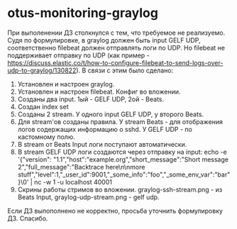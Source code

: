 # otus-monitoring-graylog
При выполенении ДЗ столкнулся с тем, что требуемое не реализуемо. Судя по формулировке, в graylog должен быть input GELF UDP, соответственно filebeat должен отправлять логи по UDP. Но filebeat не поддерживает отправку по UDP (как пример - https://discuss.elastic.co/t/how-to-configure-filebeat-to-send-logs-over-udp-to-graylog/130822).
В связи с этим было сделано:
1. Установлен и настроен graylog.
2. Установлен и настроен filebeat. Конфиг во вложении.
3. Созданы два input. 1ый - GELF UDP, 2ой - Beats.
4. Создан index set
5. Созданы 2 stream. У одного input GELF UDP, у второго Beats.
6. Для stream'ов созданы правила. У stream Beats - для отображения логов содержащих информацию о sshd. У GELF UDP - по кастомному полю.
7. В stream от Beats Input логи поступают автоматически.
8. В stream GELF UDP логи создаются через отправку на input:
echo -e '{"version": "1.1","host":"example.org","short_message":"Short message 2","full_message":"Backtrace here\n\nmore stuff","level":1,"_user_id":9001,"_some_info":"foo","_some_env_var":"bar"}\0' | nc -w 1 -u localhost 40001
9. Скрины работы стримов во вложении. graylog-ssh-stream.png - из Beats Input, graylog-udp-stream.png - gelf udp.

Если ДЗ выпополнено не корректно, просьба уточнить формулировку ДЗ.
Спасибо.
